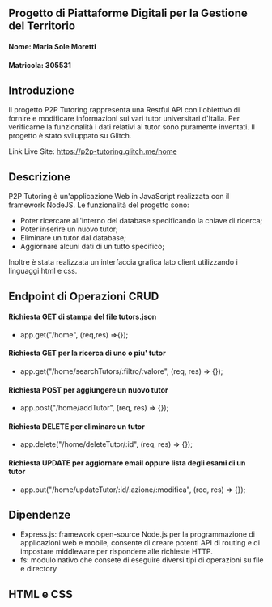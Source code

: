 ## Progetto di Piattaforme Digitali per la Gestione del Territorio

#### Nome: Maria Sole Moretti 
#### Matricola: 305531

## Introduzione
Il progetto P2P Tutoring rappresenta una Restful API con l'obiettivo di fornire e modificare informazioni sui vari tutor universitari d'Italia. 
Per verificarne la funzionalità i dati relativi ai tutor sono puramente inventati. Il progetto è stato sviluppato su Glitch.

Link Live Site: https://p2p-tutoring.glitch.me/home

## Descrizione
P2P Tutoring è un'applicazione Web in JavaScript realizzata con il framework NodeJS. Le funzionalità del progetto sono:
  - Poter ricercare all'interno del database specificando la chiave di ricerca;
  - Poter inserire un nuovo tutor;
  - Eliminare un tutor dal database;
  - Aggiornare alcuni dati di un tutto specifico;

Inoltre è stata realizzata un interfaccia grafica lato client utilizzando i linguaggi html e css.

## Endpoint di Operazioni CRUD

#### Richiesta GET di stampa del file tutors.json
- app.get("/home", (req,res) =>{});

#### Richiesta GET per la ricerca di uno o piu' tutor
- app.get("/home/searchTutors/:filtro/:valore", (req, res) => {});  

#### Richiesta POST per aggiungere un nuovo tutor
- app.post("/home/addTutor", (req, res) => {});

#### Richiesta DELETE per eliminare un tutor
- app.delete("/home/deleteTutor/:id", (req, res) => {});

#### Richiesta UPDATE per aggiornare email oppure lista degli esami di un tutor
- app.put("/home/updateTutor/:id/:azione/:modifica", (req, res) => {});

## Dipendenze
- Express.js: framework open-source Node.js per la programmazione di applicazioni web e mobile, consente di creare potenti API di routing e di impostare middleware per rispondere alle richieste HTTP.
- fs: modulo nativo che consete di eseguire diversi tipi di operazioni su file e directory

## HTML e CSS

